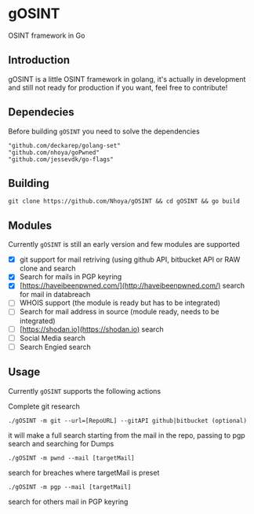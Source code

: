 # gOSINT
OSINT framework in Go

## Introduction
gOSINT is a little OSINT framework in golang, it's actually in development and still not ready for production if you want, feel free to contribute!


## Dependecies
Before building `gOSINT` you need to solve the dependencies

```
"github.com/deckarep/golang-set"
"github.com/nhoya/goPwned"
"github.com/jessevdk/go-flags"
```

## Building

`git clone https://github.com/Nhoya/gOSINT && cd gOSINT && go build`

## Modules

Currently `gOSINT` is still an early version and few modules are supported

- [x] git support for mail retriving (using github API, bitbucket API or RAW clone and search
- [x] Search for mails in PGP keyring
- [x] [https://haveibeenpwned.com/](http://haveibeenpwned.com/) search for mail in databreach
- [ ] WHOIS support (the module is ready but has to be integrated)
- [ ] Search for mail address in source (module ready, needs to be integrated)
- [ ] [https://shodan.io](https://shodan.io) search
- [ ] Social Media search
- [ ] Search Engied search

## Usage

Currently `gOSINT` supports the following actions

Complete git research

`./gOSINT -m git --url=[RepoURL] --gitAPI github|bitbucket (optional)`

it will make a full search starting from the mail in the repo, passing to pgp search and searching for Dumps

`./gOSINT -m pwnd --mail [targetMail]`

search for breaches where targetMail is preset

`./gOSINT -m pgp --mail [targetMail]`

search for others mail in PGP keyring


